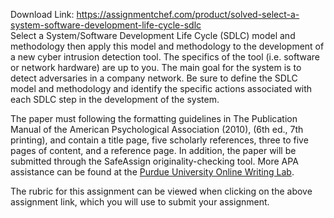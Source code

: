Download Link: https://assignmentchef.com/product/solved-select-a-system-software-development-life-cycle-sdlc
<br>
Select a System/Software Development Life Cycle (SDLC) model and methodology then apply this model and methodology to the development of a new cyber intrusion detection tool.  The specifics of the tool (i.e. software or network hardware) are up to you.  The main goal for the system is to detect adversaries in a company network.  Be sure to define the SDLC model and methodology and identify the specific actions associated with each SDLC step in the development of the system.

The paper must following the formatting guidelines in The Publication Manual of the American Psychological Association (2010), (6th ed., 7th printing), and contain a title page, five scholarly references, three to five pages of content, and a reference page. In addition, the paper will be submitted through the SafeAssign originality-checking tool.  More APA assistance can be found at the <a href="https://owl.english.purdue.edu/owl/resource/560/01/" rel="nofollow">Purdue University Online Writing Lab</a>.

The rubric for this assignment can be viewed when clicking on the above assignment link, which you will use to submit your assignment.